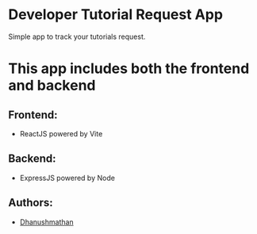 # Developer Tutorial Request App
Simple app to track your tutorials request.


# This app includes both the frontend and backend



## Frontend:
 - ReactJS powered by Vite

## Backend:
 - ExpressJS powered by Node


## Authors:
 - [Dhanushmathan](https://www.linkedin.com/in/dhanushmathan2394/)
